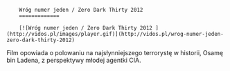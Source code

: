 
        Wróg numer jeden / Zero Dark Thirty 2012 
        =============
        
        [![Wróg numer jeden / Zero Dark Thirty 2012 ](http://vidos.pl/images/player.gif)](http://vidos.pl/wrog-numer-jeden-zero-dark-thirty-2012)
        
        
 Film opowiada o polowaniu na najsłynniejszego terrorystę w historii, Osamę bin Ladena, z perspektywy młodej agentki CIA.
    